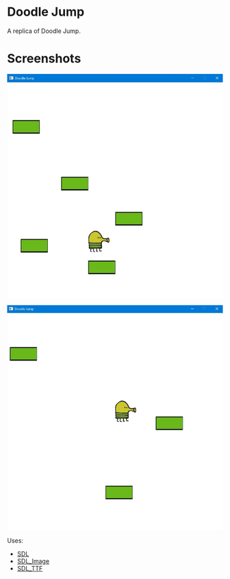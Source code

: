 # Doodle Jump

A replica of Doodle Jump.

# Screenshots
![1](screenshots/1.jpg)

![2](screenshots/2.jpg)

Uses:
* [SDL](https://www.libsdl.org)
* [SDL_Image](https://www.libsdl.org/projects/SDL_image/)
* [SDL_TTF](https://www.libsdl.org/projects/SDL_ttf/)
